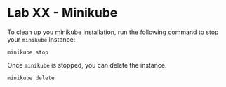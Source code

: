 # Lab XX - Minikube

To clean up you minikube installation, run the following command to stop your 
`minikube` instance:

```
minikube stop
```

Once `minikube` is stopped, you can delete the instance:

```
minikube delete
```